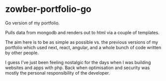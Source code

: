# zowber-portfolio-go
Go version of my portfolio.

Pulls data from mongodb and renders out to html via a couple of templates.

The aim here is to be as simple as possible vs. the previous versions of my portfolio which used next, react, angular, and a whole bunch of code written by other people.

I guess I've just been feeling nostalgic for the days when I was building websites and apps with php. Back when optimisation and security was mostly the personal responsibility of the developer.
